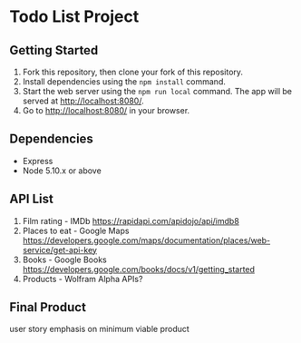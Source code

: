 # Todo List Project


## Getting Started

1. Fork this repository, then clone your fork of this repository.
2. Install dependencies using the `npm install` command.
3. Start the web server using the `npm run local` command. The app will be served at <http://localhost:8080/>.
4. Go to <http://localhost:8080/> in your browser.

## Dependencies

- Express
- Node 5.10.x or above

## API List

1. Film rating - IMDb https://rapidapi.com/apidojo/api/imdb8
2. Places to eat - Google Maps https://developers.google.com/maps/documentation/places/web-service/get-api-key
3. Books - Google Books https://developers.google.com/books/docs/v1/getting_started
4. Products - Wolfram Alpha APIs?

## Final Product


user story
emphasis on minimum viable product
